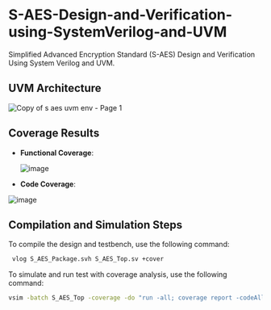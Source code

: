 # S-AES-Design-and-Verification-using-SystemVerilog-and-UVM
Simplified Advanced Encryption Standard (S-AES) Design and Verification Using System Verilog and UVM.

## UVM Architecture
![Copy of s aes uvm env - Page 1](https://github.com/OmniaMohamed12/S-AES-Design-and-Verification-using-SystemVerilog-and-UVM/assets/110364388/780c6516-966e-48be-88a7-e301bc2dcbd3)

## Coverage Results

- **Functional Coverage**:
  
   ![image](https://github.com/OmniaMohamed12/S-AES-Design-and-Verification-using-SystemVerilog-and-UVM/assets/110364388/6e027066-7b22-4875-b703-c135ec46676e)

- **Code Coverage**:
 
![image](https://github.com/OmniaMohamed12/S-AES-Design-and-Verification-using-SystemVerilog-and-UVM/assets/110364388/08d27a24-9756-45ab-a1e4-c49ca0313a63)


## Compilation and Simulation Steps

To compile the design and testbench, use the following command:

```bash
 vlog S_AES_Package.svh S_AES_Top.sv +cover
```
To simulate and run test with coverage analysis, use the following command:

```bash
vsim -batch S_AES_Top -coverage -do "run -all; coverage report -codeAll -cvg -verbose"
```
